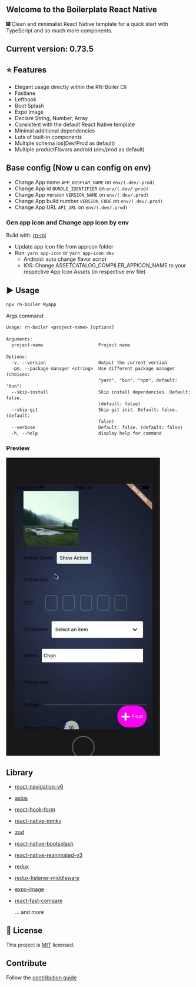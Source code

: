 ## Welcome to the Boilerplate React Native

:fireworks: Clean and minimalist React Native template for a quick start with TypeScript and so much more components.

## Current version: 0.73.5

## :star: Features

- Elegant usage directly within the RN-Boiler Cli
- Fastlane
- Lefthook
- Boot Splash
- Expo Image
- Declare String, Number, Array
- Consistent with the default React Native template
- Minimal additional dependencies
- Lots of built-in components
- Multiple schema ios(Dev/Prod as default)
- Multiple productFlavors android (dev/prod as default)

## Base config (Now u can config on env)

- Change App name ``` APP_DISPLAY_NAME ``` on ``` env/(.dev/.prod) ```
- Change App id ``` BUNDLE_IDENTIFIER ``` on ``` env/(.dev/.prod) ```
- Change App version ``` VERSION_NAME ``` on ``` env/(.dev/.prod) ```
- Change App build number ``` VERSION_CODE ``` on ``` env/(.dev/.prod) ```
- Change App URL ``` API_URL ``` on ``` env/(.dev/.prod) ```

### Gen app icon and Change app icon by env

Build with: [rn-ml](https://github.com/ngocle2497/cli-tools)

- Update app icon file from appicon folder
- Run: ``` yarn app-icon ``` or ``` yarn app-icon:dev ```
  - Android: auto change flavor script
  - IOS: Change ASSETCATALOG_COMPILER_APPICON_NAME to your respective App Icon Assets (in respective env file)

## :arrow_forward: Usage

```sh
npx rn-boiler MyApp
```

Args command:

```
Usage: rn-boiler <project-name> [options]

Arguments:
  project-name                     Project name

Options:
  -v, --version                    Output the current version
  -pm, --package-manager <string>  Use different package manager (choices:
                                   "yarn", "bun", "npm", default: "bun")
  --skip-install                   Skip install dependencies. Default: false.
                                   (default: false)
  --skip-git                       Skip git init. Default: false. (default:
                                   false)
  --verbose                        Default: false. (default: false)
  -h, --help                       display help for command
```

<h3>Preview</h3>
<img src="./preview.gif">

## Library

- [react-navigation-v6](https://reactnavigation.org)
- [axios](https://axios-http.com)
- [react-hook-form](https://www.react-hook-form.com)
- [react-native-mmkv](https://github.com/mrousavy/react-native-mmkv)
- [zod](https://github.com/colinhacks/zod)
- [react-native-bootsplash](https://github.com/zoontek/react-native-bootsplash)
- [react-native-reanimated-v3](https://github.com/software-mansion/react-native-reanimated#readme)
- [redux](http://redux.js.org)
- [redux-listener-middleware](https://redux-toolkit.js.org/api/createListenerMiddleware)
- [expo-image](https://docs.expo.dev/versions/latest/sdk/image/)
- [react-fast-compare](https://github.com/FormidableLabs/react-fast-compare)

    ... and more

## :bookmark: License

This project is [MIT](LICENSE) licensed.

## Contribute

Follow the [contribution guide](CONTRIBUTE.MD)

